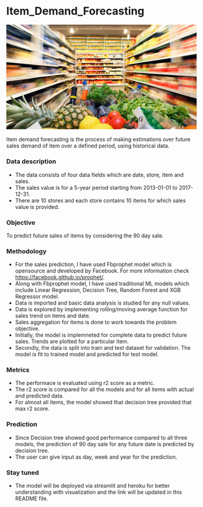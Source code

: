 # Item_Demand_Forecasting

![alt text](https://github.com/rasunag27/Item_demand_forecasting/blob/main/item_demand.JPG?raw=true)

Item demand forecasting is the process of making estimations over future sales demand of item over a defined period, using historical data.

### Data description

* The data consists of four data fields which are date, store, item and sales.
* The sales value is for a 5-year period starting from 2013-01-01 to 2017-12-31. 
* There are 10 stores and each store contains 10 items for which sales value is provided.

### Objective
To predict future sales of items by considering the 90 day sale.

### Methodology

* For the sales prediction, I have used Fbprophet model which is opensource and developed by Facebook. For more information check https://facebook.github.io/prophet/.
* Along with Fbprophet model, I have used traditional ML models which include Linear Regression, Decision Tree, Random Forest and XGB Regressor model.
* Data is imported and basic data analysis is studied for any null values.
* Data is explored by implementing rolling/moving average function for sales trend on items and date.
* Sales aggregation for items is done to work towards the problem objective.
* Initially, the model is implemneted for complete data to predict future sales. Trends are plotted for a particular item.
* Secondly, the data is split into train and test dataset for validation. The model is fit to trained model and predicted for test model.

### Metrics

* The performace is evaluated using r2 score as a metric.
* The r2 score is compared for all the models and for all items with actual and predicted data.
* For almost all items, the model showed that decision tree provided that max r2 score.

### Prediction

* Since Decision tree showed good performance compared to all three models, the prediction of 90 day sale for any future date is predicted by decision tree.
* The user can give input as day, week and year for the prediction. 

### Stay tuned

* The model will be deployed via streamlit and heroku for better understanding with visualization and the link will be updated in this README file.



